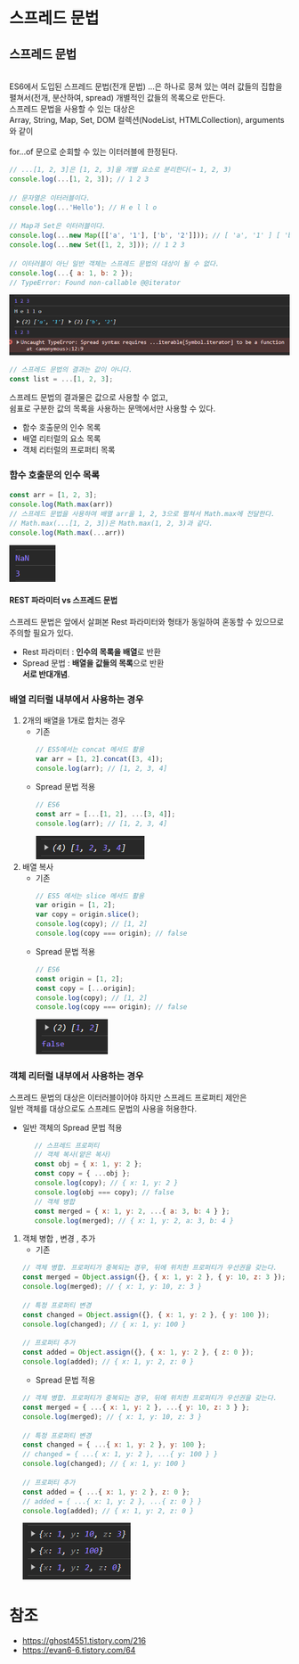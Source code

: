 # 스프레드 문법
## 스프레드 문법
<br> ES6에서 도입된 스프레드 문법(전개 문법) ...은 하나로 뭉쳐 있는 여러 값들의 집합을 펼쳐서(전개, 분산하여, spread) 개별적인 값들의 목록으로 만든다. 
<br> 스프레드 문법을 사용할 수 있는 대상은 
<br> Array, String, Map, Set, DOM 컬렉션(NodeList, HTMLCollection), arguments와 같이  
<br> for...of 문으로 순회할 수 있는 이터러블에 한정된다.

```javascript
// ...[1, 2, 3]은 [1, 2, 3]을 개별 요소로 분리한다(→ 1, 2, 3)
console.log(...[1, 2, 3]); // 1 2 3

// 문자열은 이터러블이다.
console.log(...'Hello'); // H e l l o

// Map과 Set은 이터러블이다.
console.log(...new Map([['a', '1'], ['b', '2']])); // [ 'a', '1' ] [ 'b', '2' ]
console.log(...new Set([1, 2, 3])); // 1 2 3

// 이터러블이 아닌 일반 객체는 스프레드 문법의 대상이 될 수 없다.
console.log(...{ a: 1, b: 2 });
// TypeError: Found non-callable @@iterator
```
![img_1.png](img_1.png)


```javascript
// 스프레드 문법의 결과는 값이 아니다.
const list = ...[1, 2, 3];
```
스프레드 문법의 결과물은 값으로 사용할 수 없고,
<br> 쉼표로 구분한 값의 목록을 사용하는 문맥에서만 사용할 수 있다.
- 함수 호출문의 인수 목록
- 배열 리터럴의 요소 목록
- 객체 리터럴의 프로퍼티 목록

### 함수 호출문의 인수 목록
```javascript
const arr = [1, 2, 3];
console.log(Math.max(arr))
// 스프레드 문법을 사용하여 배열 arr을 1, 2, 3으로 펼쳐서 Math.max에 전달한다.
// Math.max(...[1, 2, 3])은 Math.max(1, 2, 3)과 같다.
console.log(Math.max(...arr))
```
![img.png](img.png)

#### REST 파라미터 vs 스프레드 문법
스프레드 문법은 앞에서 살펴본 Rest 파라미터와 형태가 동일하여 혼동할 수 있으므로 주의할 필요가 있다.
- Rest 파라미터 : **인수의 목록을 배열**로 반환 
- Spread 문법 :  **배열을 값들의 목록**으로 반환 <br>
**서로 반대개념**.

### 배열 리터럴 내부에서 사용하는 경우
1. 2개의 배열을 1개로 합치는 경우
   - 기존
     ```javascript
     // ES5에서는 concat 메서드 활용
     var arr = [1, 2].concat([3, 4]);
     console.log(arr); // [1, 2, 3, 4]
     ```
   - Spread 문법 적용
     ```javascript
     // ES6
     const arr = [...[1, 2], ...[3, 4]];
     console.log(arr); // [1, 2, 3, 4]
     ```
     ![img_3.png](img_3.png)
2. 배열 복사
   - 기존
      ```javascript
      // ES5 에서는 slice 메서드 활용
      var origin = [1, 2];
      var copy = origin.slice();
      console.log(copy); // [1, 2]
      console.log(copy === origin); // false
      ```
   - Spread 문법 적용
      ```javascript
      // ES6
      const origin = [1, 2];
      const copy = [...origin];
      console.log(copy); // [1, 2]
      console.log(copy === origin); // false
      ```
     ![img_5.png](img_5.png)
### 객체 리터럴 내부에서 사용하는 경우
스프레드 문법의 대상은 이터러블이어야 하지만 스프레드 프로퍼티 제안은 
<br>일반 객체를 대상으로도 스프레드 문법의 사용을 허용한다.
 - 일반 객체의 Spread 문법 적용
    ```javascript
       // 스프레드 프로퍼티
       // 객체 복사(얕은 복사)
       const obj = { x: 1, y: 2 };
       const copy = { ...obj };
       console.log(copy); // { x: 1, y: 2 }
       console.log(obj === copy); // false
       // 객체 병합
       const merged = { x: 1, y: 2, ...{ a: 3, b: 4 } };
       console.log(merged); // { x: 1, y: 2, a: 3, b: 4 }
     ```
1. 객체 병합 , 변경 , 추가
    - 기존
    ```javascript
    // 객체 병합. 프로퍼티가 중복되는 경우, 뒤에 위치한 프로퍼티가 우선권을 갖는다.
    const merged = Object.assign({}, { x: 1, y: 2 }, { y: 10, z: 3 });
    console.log(merged); // { x: 1, y: 10, z: 3 }
    
    // 특정 프로퍼티 변경
    const changed = Object.assign({}, { x: 1, y: 2 }, { y: 100 });
    console.log(changed); // { x: 1, y: 100 }
    
    // 프로퍼티 추가
    const added = Object.assign({}, { x: 1, y: 2 }, { z: 0 });
    console.log(added); // { x: 1, y: 2, z: 0 }
    ```
    - Spread 문법 적용
    ```javascript
    // 객체 병합. 프로퍼티가 중복되는 경우, 뒤에 위치한 프로퍼티가 우선권을 갖는다.
    const merged = { ...{ x: 1, y: 2 }, ...{ y: 10, z: 3 } };
    console.log(merged); // { x: 1, y: 10, z: 3 }
    
    // 특정 프로퍼티 변경
    const changed = { ...{ x: 1, y: 2 }, y: 100 };
    // changed = { ...{ x: 1, y: 2 }, ...{ y: 100 } }
    console.log(changed); // { x: 1, y: 100 }
    
    // 프로퍼티 추가
    const added = { ...{ x: 1, y: 2 }, z: 0 };
    // added = { ...{ x: 1, y: 2 }, ...{ z: 0 } }
    console.log(added); // { x: 1, y: 2, z: 0 }
    ```
    ![img_6.png](img_6.png)
# 참조
- https://ghost4551.tistory.com/216
- https://evan6-6.tistory.com/64